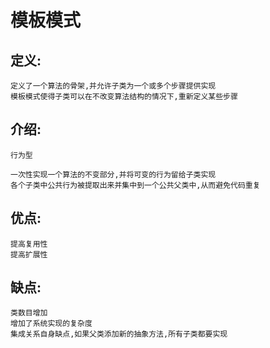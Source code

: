 # 模板模式

## 定义:

    定义了一个算法的骨架,并允许子类为一个或多个步骤提供实现
    模板模式使得子类可以在不改变算法结构的情况下,重新定义某些步骤
    
## 介绍:

    行为型
    
    一次性实现一个算法的不变部分,并将可变的行为留给子类实现
    各个子类中公共行为被提取出来并集中到一个公共父类中,从而避免代码重复
    
## 优点:

    提高复用性
    提高扩展性
    
## 缺点:

    类数目增加
    增加了系统实现的复杂度
    集成关系自身缺点,如果父类添加新的抽象方法,所有子类都要实现
    
